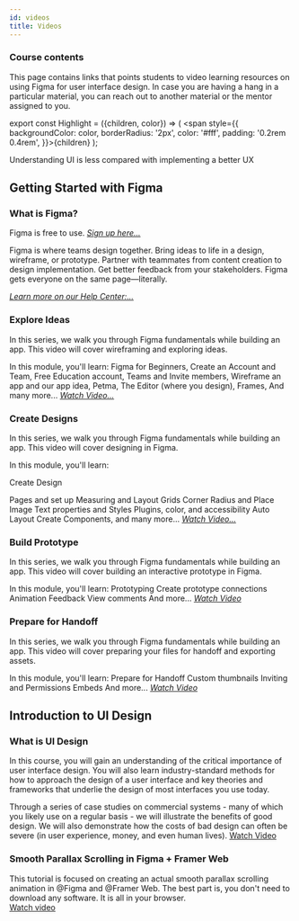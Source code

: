 ```yaml
---
id: videos
title: Videos
---
```


### Course contents

This page contains links that points students to video learning resources on using Figma for user interface design. In case you are having a hang in a particular material, you can reach out to another material or the mentor assigned to you.

export const Highlight = ({children, color}) => ( <span style={{
      backgroundColor: color,
      borderRadius: '2px',
      color: '#fff',
      padding: '0.2rem 0.4rem',
    }}>{children}</span> );

<Highlight color="#25c2a0">Understanding UI is less compared with implementing a better UX</Highlight>
<br />

## **Getting Started with Figma**

### **What is Figma?**
Figma is free to use. [_Sign up here..._](http://bit.ly/2q7OwRV)

Figma is where teams design together. Bring ideas to life in a design, wireframe, or prototype. Partner with teammates from content creation to design implementation. Get better feedback from your stakeholders. Figma gets everyone on the same page—literally.

[_Learn more on our Help Center:..._](https://bit.ly/3pH2DI5)

### **Explore Ideas**

In this series, we walk you through Figma fundamentals while building an app. This video will cover wireframing and exploring ideas. 

In this module, you'll learn:
Figma for Beginners,
Create an Account and Team,
Free Education account,
Teams and Invite members,
Wireframe an app and our app idea, Petma,
The Editor (where you design),
Frames,
And many more...
[_Watch Video..._](https://youtu.be/dXQ7IHkTiMM)


### **Create Designs**
In this series, we walk you through Figma fundamentals while building an app. This video will cover designing in Figma.

In this module, you'll learn:

Create Design

Pages and set up
Measuring and Layout Grids
Corner Radius and Place Image
Text properties and Styles
Plugins, color, and accessibility
Auto Layout
Create Components, and many more... [_Watch Video..._](https://youtu.be/wvFd-z7jSaA)


### **Build Prototype**
In this series, we walk you through Figma fundamentals while building an app. This video will cover building an interactive prototype in Figma. 

In this module, you'll learn:
Prototyping
Create prototype connections
Animation
Feedback
View comments
And more... [_Watch Video_](https:/https://youtu.be/EQ_FL6u8EyM/youtu.be/lTIeZ2ahEkQ)


### **Prepare for Handoff**
In this series, we walk you through Figma fundamentals while building an app. This video will cover preparing your files for handoff and exporting assets. 

In this module, you'll learn:
Prepare for Handoff
Custom thumbnails
Inviting and Permissions
Embeds
And more... [_Watch Video_](https://youtu.be/EQ_FL6u8EyM)


## Introduction to UI Design
### What is  UI Design

In this course, you will gain an understanding of the critical importance of user interface design. You will also learn industry-standard methods for how to approach the design of a user interface and key theories and frameworks that underlie the design of most interfaces you use today.

Through a series of case studies on commercial systems - many of which you likely use on a regular basis - we will illustrate the benefits of good design. We will also demonstrate how the costs of bad design can often be severe (in user experience, money, and even human lives).
[Watch Video](https://www.coursera.org/learn/ui-design?action=enroll)

### Smooth Parallax Scrolling in Figma + Framer Web

This tutorial is focused on creating an actual smooth parallax scrolling animation in @Figma and @Framer Web. The best part is, you don't need to download any software. It is all in your browser.<br />
[Watch video](https://www.youtube.com/watch?v=wx0MpSDIGvg&feature=youtu.be)
